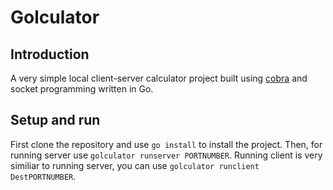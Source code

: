 # Golculator

## Introduction

A very simple local client-server calculator project built using [cobra](https://github.com/spf13/cobra) and socket programming written in Go.

## Setup and run

First clone the repository and use `go install` to install the project.
Then, for running server use `golculator runserver PORTNUMBER`.
Running client is very similiar to running server, you can use `golculator runclient DestPORTNUMBER`.
